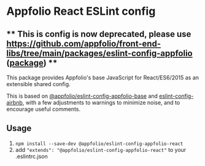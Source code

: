 # Appfolio React ESLint config

## ** This is config is now deprecated, please use https://github.com/appfolio/front-end-libs/tree/main/packages/eslint-config-appfolio ([package](https://github.com/appfolio/front-end-libs/pkgs/npm/eslint-config-appfolio)) **

This package provides Appfolio's base JavaScript for React/ES6/2015 as an extensible shared config.

This is based on [@appfolio/eslint-config-appfolio-base](https://www.npmjs.com/package/@appfolio/eslint-config-appfolio-base)
and [eslint-config-airbnb](https://www.npmjs.com/package/eslint-config-airbnb),
with a few adjustments to warnings to minimize noise, and to encourage useful comments.

## Usage

1. `npm install --save-dev @appfolio/eslint-config-appfolio-react`
2. add 
   `"extends": "@appfolio/eslint-config-appfolio-react"`
    to your .eslintrc.json
